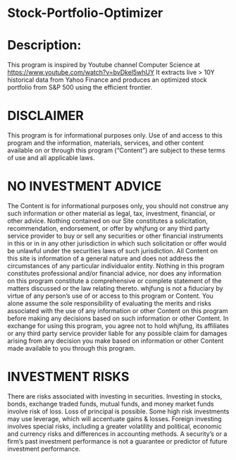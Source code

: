 # Stock-Portfolio-Optimizer

# Description: 
This program is inspired by Youtube channel Computer Science at https://www.youtube.com/watch?v=bvDkel5whUY
It extracts live > 10Y historical data from Yahoo Finance and produces an optimized stock portfolio from S&P 500
using the efficient frontier.

# DISCLAIMER
This program is for informational purposes only.  Use of and access to this program and the information, materials, services, and 
other content available on or through this program (“Content”) are subject to these terms of use and all applicable laws.

# NO INVESTMENT ADVICE
The Content is for informational purposes only, you should not construe any such information or other material as legal, tax, 
investment, financial, or other advice. Nothing contained on our Site constitutes a solicitation, recommendation, endorsement, 
or offer by whjfung or any third party service provider to buy or sell any securities or other financial instruments in this or in 
in any other jurisdiction in which such solicitation or offer would be unlawful under the securities laws of such jurisdiction.
All Content on this site is information of a general nature and does not address the circumstances of any particular individualor entity. Nothing in this program constitutes professional and/or financial advice, nor does any information on this program 
constitute a comprehensive or complete statement of the matters discussed or the law relating thereto. whjfung is not a fiduciary 
by virtue of any person’s use of or access to this program or Content. You alone assume the sole responsibility of evaluating the 
merits and risks associated with the use of any information or other Content on this program before making any decisions based on 
such information or other Content. In exchange for using this program, you agree not to hold whjfung, its affiliates or any third 
party service provider liable for any possible claim for damages arising from any decision you make based on information or other 
Content made available to you through this program.

# INVESTMENT RISKS
There are risks associated with investing in securities. Investing in stocks, bonds, exchange traded funds, mutual funds, and 
money market funds involve risk of loss.  Loss of principal is possible. Some high risk investments may use leverage, which 
will accentuate gains & losses. Foreign investing involves special risks, including a greater volatility and political, economic 
and currency risks and differences in accounting methods.  A security’s or a firm’s past investment performance is not a guarantee 
or predictor of future investment performance.
